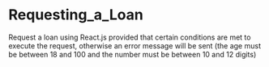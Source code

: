 # Requesting_a_Loan
Request a loan using React.js provided that certain conditions are met to execute the request, otherwise an error message will be sent (the age must be between 18 and 100 and the number must be between 10 and 12 digits)
